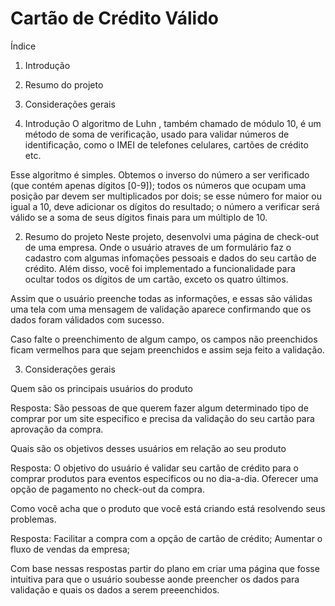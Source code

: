 # Cartão de Crédito Válido

Índice
1. Introdução
2. Resumo do projeto
3. Considerações gerais


1. Introdução
O algoritmo de Luhn , também chamado de módulo 10, é um método de soma de verificação, usado para validar números de identificação, como o IMEI de telefones celulares, cartões de crédito etc.

Esse algoritmo é simples. Obtemos o inverso do número a ser verificado (que contém apenas dígitos [0-9]); todos os números que ocupam uma posição par devem ser multiplicados por dois; se esse número for maior ou igual a 10, deve adicionar os dígitos do resultado; o número a verificar será válido se a soma de seus dígitos finais para um múltiplo de 10.


2. Resumo do projeto
Neste projeto, desenvolvi uma página de check-out de uma empresa. Onde o usuário atraves de um formulário faz o cadastro com algumas infomações pessoais e dados do seu cartão de crédito.
Além disso, você foi implementado a funcionalidade para ocultar todos os dígitos de um cartão, exceto os quatro últimos.

Assim que o usuário preenche todas as informações, e essas são válidas uma tela com uma mensagem de validação aparece confirmando que os dados foram válidados com sucesso.

Caso falte o preenchimento de algum campo, os campos não preenchidos ficam vermelhos para que sejam preenchidos e assim seja feito a validação.

3. Considerações gerais

Quem são os principais usuários do produto

Resposta: São pessoas de que querem fazer algum determinado tipo de comprar por um site especifico e precisa da validação do seu cartão para aprovação da compra.


Quais são os objetivos desses usuários em relação ao seu produto

Resposta: O objetivo do usuário é validar seu cartão de crédito para o comprar produtos para eventos especificos ou no dia-a-dia.
Oferecer uma opção de pagamento no check-out da compra.


Como você acha que o produto que você está criando está resolvendo seus problemas.

Resposta: Facilitar a compra com a opção de cartão de crédito;
Aumentar o fluxo de vendas da empresa;

Com base nessas respostas partir do plano em criar uma página que fosse intuitiva para que o usuário soubesse aonde preencher os dados para validação e quais os dados a serem preeenchidos.